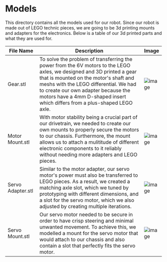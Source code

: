 Models
====

This directory contains all the models used for our robot. Since our robot is made out of LEGO technic pieces, we are going to be 3d printing mounts and adapters for the electronics. Below is a table of our 3d printed parts and what they are used for.

| File Name | Description | Image |
| ----------- | ----------- | ----------- |
| Gear.stl | To solve the problem of transferring the power from the 6V motors to the LEGO axles, we designed and 3D printed a gear that is mounted on the motor's shaft and meshs with the LEGO differential. We had to create our own adapter because the motors have a 4mm D-shaped insert which differs from a plus-shaped LEGO axle. | ![image](https://github.com/VedantGithub123/WRO-2023-FE/assets/112735969/e534238e-082d-48da-b549-4ca38273b57b) |
| Motor Mount.stl | With motor stability being a crucial part of our drivetrain, we needed to create our own mounts to properly secure the motors to our chassis. Furthermore, the mount allows us to attach a mulititude of different electronic components to it reliably without needing more adapters and LEGO pieces. | ![image](https://github.com/VedantGithub123/WRO-2023-FE/assets/112735969/141cfb42-959f-41e4-82d2-7c7fe234f32b) |
| Servo Adapter.stl | Similar to the motor adapter, our servo motor's power must also be transferred to LEGO pieces. As a result, we created a matching axle slot, which we tuned by prototyping with different dimensions, and a slot for the servo motor, which we also adjusted by creating multiple iterations. | ![image](https://github.com/VedantGithub123/WRO-2023-FE/assets/112735969/30b39a18-809c-4676-9ff8-7d240d31a4a0) |
| Servo Mount.stl | Our servo motor needed to be secure in order to have crisp steering and minimal unwanted movement. To achieve this, we modelled a mount for the servo motor that would attach to our chassis and also contain a slot that perfectly fits the servo motor. |![image](https://github.com/VedantGithub123/WRO-2023-FE/assets/112735969/3f8a0f49-5e8c-4832-98c1-b5f45d3008f8) |

